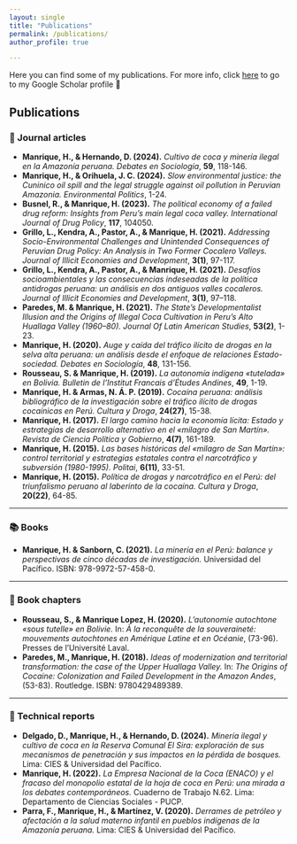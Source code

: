 ```yaml
---
layout: single
title: "Publications"
permalink: /publications/
author_profile: true

---
```


Here you can find some of my publications. For more info, click [here](https://scholar.google.com/citations?user=6iDYX1AAAAAJ&hl=en) to go to my Google Scholar profile 🙂

## Publications

### 📃 Journal articles
- **Manrique, H., & Hernando, D. (2024).** *Cultivo de coca y minería ilegal en la Amazonía peruana.* *Debates en Sociología*, **59**, 118-146.
- **Manrique, H., & Orihuela, J. C. (2024).** *Slow environmental justice: the Cuninico oil spill and the legal struggle against oil pollution in Peruvian Amazonia.* *Environmental Politics*, 1-24.
- **Busnel, R., & Manrique, H. (2023).** *The political economy of a failed drug reform: Insights from Peru’s main legal coca valley.* *International Journal of Drug Policy*, **117**, 104050.
- **Grillo, L., Kendra, A., Pastor, A., & Manrique, H. (2021).** *Addressing Socio-Environmental Challenges and Unintended Consequences of Peruvian Drug Policy: An Analysis in Two Former Cocalero Valleys.* *Journal of Illicit Economies and Development*, **3(1)**, 97-117.
- **Grillo, L., Kendra, A., Pastor, A., & Manrique, H. (2021).** *Desafíos socioambientales y las consecuencias indeseadas de la política antidrogas peruana: un análisis en dos antiguos valles cocaleros.* *Journal of Illicit Economies and Development*, **3(1)**, 97–118.
- **Paredes, M. & Manrique, H. (2021).** *The State’s Developmentalist Illusion and the Origins of Illegal Coca Cultivation in Peru’s Alto Huallaga Valley (1960–80).* *Journal Of Latin American Studies*, **53(2)**, 1-23.
- **Manrique, H. (2020).** *Auge y caída del tráfico ilícito de drogas en la selva alta peruana: un análisis desde el enfoque de relaciones Estado-sociedad.* *Debates en Sociología*, **48**, 131-156.
- **Rousseau, S. & Manrique, H. (2019).** *La autonomía indígena «tutelada» en Bolivia.* *Bulletin de l’Institut Francais d’Études Andines*, **49**, 1-19.
- **Manrique, H. & Armas, N. Á. P. (2019).** *Cocaína peruana: análisis bibliográfico de la investigación sobre el tráfico ilícito de drogas cocaínicas en Perú.* *Cultura y Droga*, **24(27)**, 15-38.
- **Manrique, H. (2017).** *El largo camino hacia la economía lícita: Estado y estrategias de desarrollo alternativo en el «milagro de San Martín».* *Revista de Ciencia Politica y Gobierno*, **4(7)**, 161-189.
- **Manrique, H. (2015).** *Las bases históricas del «milagro de San Martín»: control territorial y estrategias estatales contra el narcotráfico y subversión (1980-1995).* *Politai*, **6(11)**, 33-51.
- **Manrique, H. (2015).** *Política de drogas y narcotráfico en el Perú: del triunfalismo peruano al laberinto de la cocaína.* *Cultura y Droga*, **20(22)**, 64-85.


---

### 📚 Books
- **Manrique, H. & Sanborn, C. (2021).** *La minería en el Perú: balance y perspectivas de cinco décadas de investigación.* Universidad del Pacífico. ISBN: 978-9972-57-458-0.

---

### 📖 Book chapters
- **Rousseau, S., & Manrique Lopez, H. (2020).** *L’autonomie autochtone «sous tutelle» en Bolivie.* In: *À la reconquête de la souveraineté: mouvements autochtones en Amérique Latine et en Océanie*, (73-96). Presses de l’Université Laval.
- **Paredes, M., Manrique, H. (2018).** *Ideas of modernization and territorial transformation: the case of the Upper Huallaga Valley.* In: *The Origins of Cocaine: Colonization and Failed Development in the Amazon Andes*, (53-83). Routledge. ISBN: 9780429489389.

---

### 📑 Technical reports
- **Delgado, D., Manrique, H., & Hernando, D. (2024).** *Minería ilegal y cultivo de coca en la Reserva Comunal El Sira: exploración de sus mecanismos de penetración y sus impactos en la pérdida de bosques.* Lima: CIES & Universidad del Pacífico.
- **Manrique, H. (2022).** *La Empresa Nacional de la Coca (ENACO) y el fracaso del monopolio estatal de la hoja de coca en Perú: una mirada a los debates contemporáneos.* Cuaderno de Trabajo N.62. Lima: Departamento de Ciencias Sociales - PUCP.
- **Parra, F., Manrique, H., & Martínez, V. (2020).** *Derrames de petróleo y afectación a la salud materno infantil en pueblos indígenas de la Amazonía peruana.* Lima: CIES & Universidad del Pacífico.

